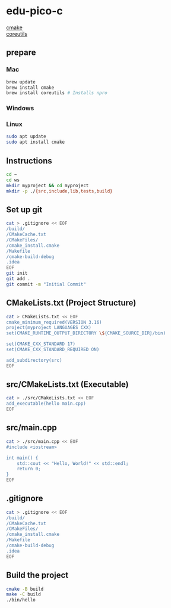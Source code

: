 # edu-pico-c

[cmake](https://cmake.org/)  
[coreutils](https://www.gnu.org/software/coreutils/)

## prepare

### Mac

```bash
brew update
brew install cmake
brew install coreutils # Installs npro
```

### Windows

### Linux

```bash
sudo apt update
sudo apt install cmake
```

## Instructions

```bash
cd ~
cd ws
mkdir myproject && cd myproject
mkdir -p ./{src,include,lib,tests,build}
```

## Set up git

```bash
cat > .gitignore << EOF
/build/
/CMakeCache.txt
/CMakeFiles/
/cmake_install.cmake
/Makefile
/cmake-build-debug
.idea
EOF
git init
git add .
git commit -m "Initial Commit"
```

## CMakeLists.txt (Project Structure)

```bash
cat > CMakeLists.txt << EOF
cmake_minimum_required(VERSION 3.16)
project(myproject LANGUAGES CXX)
set(CMAKE_RUNTIME_OUTPUT_DIRECTORY \${CMAKE_SOURCE_DIR}/bin)

set(CMAKE_CXX_STANDARD 17)
set(CMAKE_CXX_STANDARD_REQUIRED ON)

add_subdirectory(src)
EOF
```

## src/CMakeLists.txt (Executable)

```bash
cat > ./src/CMakeLists.txt << EOF
add_executable(hello main.cpp)
EOF
```

## src/main.cpp

```bash
cat > ./src/main.cpp << EOF
#include <iostream>

int main() {
    std::cout << "Hello, World!" << std::endl;
    return 0;
}
EOF
```

## .gitignore

```bash
cat > .gitignore << EOF
/build/
/CMakeCache.txt
/CMakeFiles/
/cmake_install.cmake
/Makefile
/cmake-build-debug
.idea
EOF
```

## Build the project

```bash
cmake -B build
make -C build
./bin/hello
```
